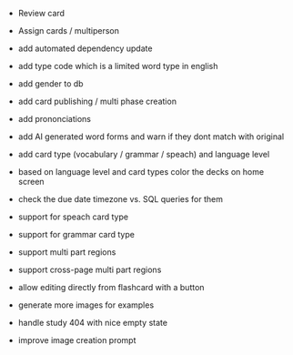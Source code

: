 - Review card
- Assign cards / multiperson

- add automated dependency update

- add type code which is a limited word type in english
- add gender to db
- add card publishing / multi phase creation
- add prononciations
- add AI generated word forms and warn if they dont match with original
- add card type (vocabulary / grammar / speach) and language level
- based on language level and card types color the decks on home screen
- check the due date timezone vs. SQL queries for them
- support for speach card type
- support for grammar card type
- support multi part regions
- support cross-page multi part regions
- allow editing directly from flashcard with a button
- generate more images for examples
- handle study 404 with nice empty state
- improve image creation prompt
